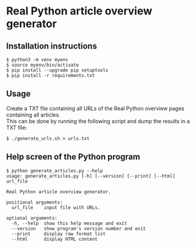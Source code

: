 # Real Python article overview generator
## Installation instructions
```
$ python3 -m venv myenv
$ source myenv/bin/activate
$ pip install --upgrade pip setuptools
$ pip install -r requirements.txt
```
## Usage
Create a TXT file containing all URLs of the Real Python overview pages containing all articles.  
This can be done by running the following script and dump the results in a TXT file:
```
$ ./generate_urls.sh > urls.txt
```
## Help screen of the Python program
```
$ python generate_articles.py --help
usage: generate_articles.py [-h] [--version] [--print] [--html] url_file

Real Python article overview generator.

positional arguments:
  url_file    input file with URLs.

optional arguments:
  -h, --help  show this help message and exit
  --version   show program's version number and exit
  --print     display raw format list
  --html      display HTML content
```

